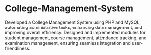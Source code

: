 # College-Management-System
Developed a College Management System using PHP and MySQL, automating administrative tasks, enhancing data management, and improving overall efficiency. Designed and implemented modules for student management, course management, attendance tracking, and examination management, ensuring seamless integration and user-friendliness.
